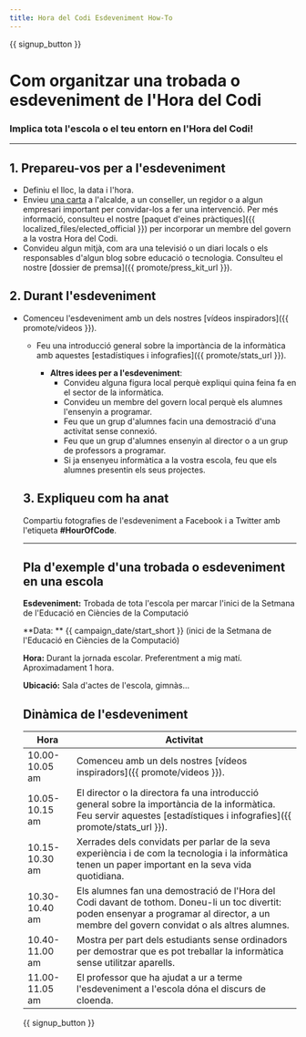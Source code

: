 ```yaml
---
title: Hora del Codi Esdeveniment How-To
---
```


{{ signup_button }}

# Com organitzar una trobada o esdeveniment de l'Hora del Codi

### Implica tota l'escola o el teu entorn en l'Hora del Codi!

* * *

## 1. Prepareu-vos per a l'esdeveniment

- Definiu el lloc, la data i l'hora.
- Envieu [una carta](https://hourofcode.com/promote/resources#sample-emails) a l'alcalde, a un conseller, un regidor o a algun empresari important per convidar-los a fer una intervenció. Per més informació, consulteu el nostre [paquet d'eines pràctiques]({{ localized_files/elected_official }}) per incorporar un membre del govern a la vostra Hora del Codi.
- Convideu algun mitjà, com ara una televisió o un diari locals o els responsables d'algun blog sobre educació o tecnologia. Consulteu el nostre [dossier de premsa]({{ promote/press_kit_url }}).

## 2. Durant l'esdeveniment

- Comenceu l'esdeveniment amb un dels nostres [vídeos inspiradors]({{ promote/videos }}).</li> 
    
    - Feu una introducció general sobre la importància de la informàtica amb aquestes [estadístiques i infografies]({{ promote/stats_url }}).   
          
        </li> 
        
        - **Altres idees per a l'esdeveniment**: 
            - Convideu alguna figura local perquè expliqui quina feina fa en el sector de la informàtica.
            - Convideu un membre del govern local perquè els alumnes l'ensenyin a programar.
            - Feu que un grup d'alumnes facin una demostració d'una activitat sense connexió.
            - Feu que un grup d'alumnes ensenyin al director o a un grup de professors a programar.
            - Si ja ensenyeu informàtica a la vostra escola, feu que els alumnes presentin els seus projectes.</ul> 
        
        ## 3. Expliqueu com ha anat
        
        Compartiu fotografies de l'esdeveniment a Facebook i a Twitter amb l'etiqueta **#HourOfCode**.
        
        * * *
        
        ## Pla d'exemple d'una trobada o esdeveniment en una escola
        
        **Esdeveniment:** Trobada de tota l'escola per marcar l'inici de la Setmana de l'Educació en Ciències de la Computació
        
        **Data: ** {{ campaign_date/start_short }} (inici de la Setmana de l'Educació en Ciències de la Computació)
        
        **Hora:** Durant la jornada escolar. Preferentment a mig matí. Aproximadament 1 hora.
        
        **Ubicació:** Sala d'actes de l'escola, gimnàs...
        
        ## Dinàmica de l'esdeveniment
        
        | Hora           | Activitat                                                                                                                                                                                    |
        | -------------- | -------------------------------------------------------------------------------------------------------------------------------------------------------------------------------------------- |
        | 10.00-10.05 am | Comenceu amb un dels nostres [vídeos inspiradors]({{ promote/videos }}).                                                                                                                     |
        | 10.05-10.15 am | El director o la directora fa una introducció general sobre la importància de la informàtica. Feu servir aquestes [estadístiques i infografies]({{ promote/stats_url }}).                    |
        | 10.15-10.30 am | Xerrades dels convidats per parlar de la seva experiència i de com la tecnologia i la informàtica tenen un paper important en la seva vida quotidiana.                                       |
        | 10.30-10.40 am | Els alumnes fan una demostració de l'Hora del Codi davant de tothom. Doneu-li un toc divertit: poden ensenyar a programar al director, a un membre del govern convidat o als altres alumnes. |
        | 10.40-11.00 am | Mostra per part dels estudiants sense ordinadors per demostrar que es pot treballar la informàtica sense utilitzar aparells.                                                                 |
        | 11.00-11.05 am | El professor que ha ajudat a ur a terme l'esdeveniment a l'escola dóna el discurs de cloenda.                                                                                                |
        
        {{ signup_button }}